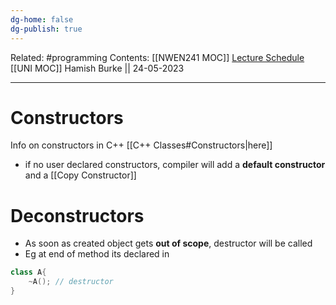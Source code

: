 ```yaml
---
dg-home: false
dg-publish: true
---
```

Related: #programming 
Contents: [[NWEN241 MOC]]
[Lecture Schedule](https://ecs.wgtn.ac.nz/Courses/NWEN241_2023T1/LectureSchedule)
[[UNI MOC]]
Hamish Burke || 24-05-2023
***

# Constructors

Info on constructors in C++ [[C++ Classes#Constructors\|here]]

- if no user declared constructors, compiler will add a **default constructor** and a [[Copy Constructor]]

# Deconstructors

- As soon as created object gets **out of scope**, destructor will be called
- Eg at end of method its declared in

```C++
class A{
	~A(); // destructor
}
```